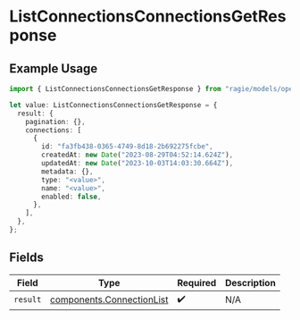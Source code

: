 # ListConnectionsConnectionsGetResponse

## Example Usage

```typescript
import { ListConnectionsConnectionsGetResponse } from "ragie/models/operations";

let value: ListConnectionsConnectionsGetResponse = {
  result: {
    pagination: {},
    connections: [
      {
        id: "fa3fb438-0365-4749-8d18-2b692275fcbe",
        createdAt: new Date("2023-08-29T04:52:14.624Z"),
        updatedAt: new Date("2023-10-03T14:03:30.664Z"),
        metadata: {},
        type: "<value>",
        name: "<value>",
        enabled: false,
      },
    ],
  },
};
```

## Fields

| Field                                                                  | Type                                                                   | Required                                                               | Description                                                            |
| ---------------------------------------------------------------------- | ---------------------------------------------------------------------- | ---------------------------------------------------------------------- | ---------------------------------------------------------------------- |
| `result`                                                               | [components.ConnectionList](../../models/components/connectionlist.md) | :heavy_check_mark:                                                     | N/A                                                                    |
